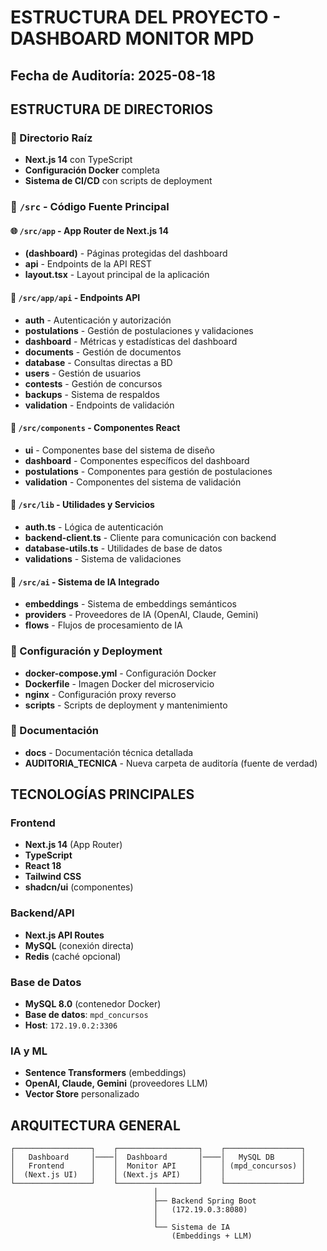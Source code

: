 # ESTRUCTURA DEL PROYECTO - DASHBOARD MONITOR MPD

## Fecha de Auditoría: 2025-08-18

## ESTRUCTURA DE DIRECTORIOS

### 📁 Directorio Raíz
- **Next.js 14** con TypeScript
- **Configuración Docker** completa
- **Sistema de CI/CD** con scripts de deployment

### 📁 `/src` - Código Fuente Principal

#### 🌐 `/src/app` - App Router de Next.js 14
- **(dashboard)** - Páginas protegidas del dashboard
- **api** - Endpoints de la API REST
- **layout.tsx** - Layout principal de la aplicación

#### 🔌 `/src/app/api` - Endpoints API
- **auth** - Autenticación y autorización
- **postulations** - Gestión de postulaciones y validaciones
- **dashboard** - Métricas y estadísticas del dashboard
- **documents** - Gestión de documentos
- **database** - Consultas directas a BD
- **users** - Gestión de usuarios
- **contests** - Gestión de concursos
- **backups** - Sistema de respaldos
- **validation** - Endpoints de validación

#### 🎨 `/src/components` - Componentes React
- **ui** - Componentes base del sistema de diseño
- **dashboard** - Componentes específicos del dashboard
- **postulations** - Componentes para gestión de postulaciones
- **validation** - Componentes del sistema de validación

#### 🔧 `/src/lib` - Utilidades y Servicios
- **auth.ts** - Lógica de autenticación
- **backend-client.ts** - Cliente para comunicación con backend
- **database-utils.ts** - Utilidades de base de datos
- **validations** - Sistema de validaciones

#### 🤖 `/src/ai` - Sistema de IA Integrado
- **embeddings** - Sistema de embeddings semánticos
- **providers** - Proveedores de IA (OpenAI, Claude, Gemini)
- **flows** - Flujos de procesamiento de IA

### 📁 Configuración y Deployment
- **docker-compose.yml** - Configuración Docker
- **Dockerfile** - Imagen Docker del microservicio
- **nginx** - Configuración proxy reverso
- **scripts** - Scripts de deployment y mantenimiento

### 📁 Documentación
- **docs** - Documentación técnica detallada
- **AUDITORIA_TECNICA** - Nueva carpeta de auditoría (fuente de verdad)

## TECNOLOGÍAS PRINCIPALES

### Frontend
- **Next.js 14** (App Router)
- **TypeScript**
- **React 18**
- **Tailwind CSS**
- **shadcn/ui** (componentes)

### Backend/API
- **Next.js API Routes**
- **MySQL** (conexión directa)
- **Redis** (caché opcional)

### Base de Datos
- **MySQL 8.0** (contenedor Docker)
- **Base de datos**: `mpd_concursos`
- **Host**: `172.19.0.2:3306`

### IA y ML
- **Sentence Transformers** (embeddings)
- **OpenAI, Claude, Gemini** (proveedores LLM)
- **Vector Store** personalizado

## ARQUITECTURA GENERAL

```
┌─────────────────┐    ┌──────────────────┐    ┌─────────────────┐
│   Dashboard     │────│  Dashboard       │────│   MySQL DB      │
│   Frontend      │    │  Monitor API     │    │ (mpd_concursos) │
│  (Next.js UI)   │    │ (Next.js API)    │    │                 │
└─────────────────┘    └──────────────────┘    └─────────────────┘
                                │
                                ├── Backend Spring Boot
                                │   (172.19.0.3:8080)
                                │
                                └── Sistema de IA
                                    (Embeddings + LLM)
```

